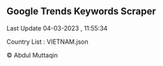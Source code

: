 

## Google Trends Keywords Scraper 
 
Last Update 04-03-2023 , 11:55:34

Country List :
VIETNAM.json



© Abdul Muttaqin 
